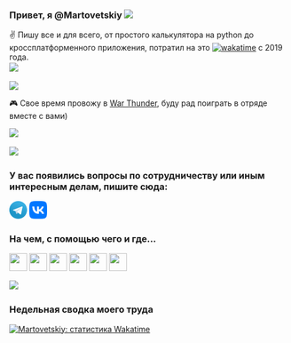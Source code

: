 ### Привет, я @Martovetskiy <img src="https://github.com/blackcater/blackcater/raw/main/images/Hi.gif" height="32"/></h1>

<a>✌</a> Пишу все и для всего, от простого калькулятора на python до кроссплатформенного приложения, потратил на это [![wakatime](https://wakatime.com/badge/user/10da1549-bcdb-4af9-9da3-6acda43316a1.svg)](https://wakatime.com/@10da1549-bcdb-4af9-9da3-6acda43316a1)  с 2019 года.
<br>
<a href="https://github.com/anuraghazra/github-readme-stats">
  <img align="center" src="https://github-readme-stats.vercel.app/api?username=Martovetskiy&show_icons=true&theme=tokyonight" />
</a>

<a href="https://github.com/anuraghazra/github-readme-stats">
  <img align="center" src="https://github.r2v.ch/codewars?user=Martovetskiy&stroke=%23BB432C" />
</a>

<a>🎮</a> Свое время провожу в [War Thunder](https://warthunder.ru/ru/community/userinfo/?nick=Anesidora4689%40live), буду рад поиграть в отряде вместе с вами)

<body> 
<p> 
  <img height="126" src="https://drive.google.com/uc?export=download&confirm=no_antivirus&id=1n1ZNLBlMdETDreYz26hbGeM28wZ7Fc3q"> 
  </p>
</body>
<a href="https://thunderskill.com/ru/stat/Anesidora4689@live" target="_blank"><img src="https://thunderskill.com/userbars/a/n/Anesidora4689@live/ru-1-kpd-r.png"></a>

<p> </p>
 
### У вас появились вопросы по сотрудничеству или иным интересным делам, пишите сюда:

<code><a href="https://t.me/LonePlusOnel"><img height="32" width="32" src="https://github.com/MrZillaGold/MrZillaGold/raw/master/icons/Telegram.png"></a></code> 
<code><a href="https://vk.com/loneplusonel"><img height="32" width="32" src="https://github.com/MrZillaGold/MrZillaGold/raw/master/icons/VK.png"></a></code> 
### На чем, с помощью чего и где...
<code><img height="32" width="32" src="https://cdn-icons-png.flaticon.com/512/5968/5968350.png"></code> 
<code><img height="32" width="32" src="https://upload.wikimedia.org/wikipedia/commons/thumb/7/74/Kotlin_Icon.png/1200px-Kotlin_Icon.png"></code>
<code><img height="32" width="32" src="https://cdn-icons-png.flaticon.com/512/906/906324.png"></code> 
<code><img height="32" width="32" src="https://d1tlzifd8jdoy4.cloudfront.net/wp-content/uploads/2021/07/NET_Logo-320x320.png"></code>
<code><img width="32" height="32" src="https://cdn-icons-png.flaticon.com/512/5968/5968705.png"></code> 
<code><img width="32" height="32" src="https://avatars.githubusercontent.com/u/5766497?s=200&v=4"></code>


<a href="https://github.com/anuraghazra/github-readme-stats">
  <img align="start" src="https://github-readme-stats.vercel.app/api/top-langs/?username=Martovetskiy" />
</a>

### Недельная сводка моего труда
<a href="https://wakatime.com/@Martovetskiy">
    <img src="https://github-readme-stats.vercel.app/api/wakatime?username=Martovetskiy" alt="Martovetskiy: статистика Wakatime"></code>
</a>





